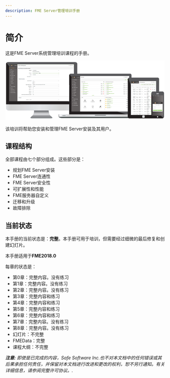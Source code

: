 ```yaml
---
description: FME Server管理培训手册
---
```


# 简介

这是FME Server系统管理培训课程的手册。

![](.gitbook/assets/0.000.serverhomescreen.png)

该培训将帮助您安装和管理FME Server安装及其用户。

## 课程结构

全部课程由七个部分组成。这些部分是：

* 规划FME Server安装
* FME Server连通性
* FME Server安全性
* 可扩展性和性能
* FME服务器自定义
* 迁移和升级
* 故障排除

## 当前状态

本手册的当前状态是：**完整**。本手册可用于培训，但需要经过细微的最后修复和创建幻灯片。

本手册适用于**FME2018.0**

每章的状态是：

* 第0章：完整内容。没有练习
* 第1章：完整内容。没有练习
* 第2章：完整内容。没有练习
* 第3章：完整内容和练习
* 第4章：完整内容和练习
* 第5章：完整内容和练习
* 第6章：完整内容和练习
* 第7章：完整内容。没有练习
* 第8章：完整内容。没有练习
* 幻灯片：不完整
* FMEData：完整
* 课程大纲：不完整

_**注意:**_ _即使是已完成的内容，Safe Software Inc.也不对本文档中的任何错误或其后果承担任何责任，并保留对本文档进行改进和更改的权利，恕不另行通知。有关详细信息，请参阅完整许可协议。._

